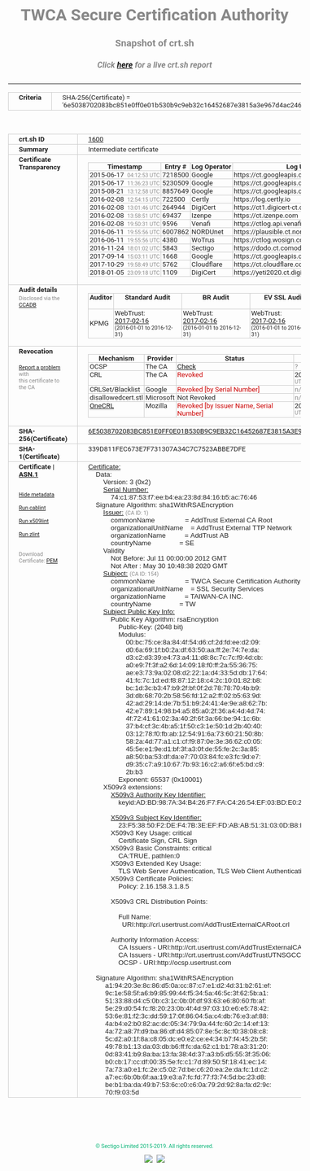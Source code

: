 # TWCA Secure Certification Authority
### Snapshot of crt.sh
##### Click [here](https://crt.sh/?q=6E5038702083BC851E0FF0E01B530B9C9EB32C16452687E3815A3E967D4AC246) for a live crt.sh report

---
<!DOCTYPE HTML PUBLIC "-//W3C//DTD HTML 4.0 Transitional//EN">
<HTML>
<HEAD>
  <META http-equiv="Content-Type" content="text/html; charset=UTF-8">
  <TITLE>crt.sh | 6e5038702083bc851e0ff0e01b530b9c9eb32c16452687e3815a3e967d4ac246</TITLE>
  <META name="description" content="Free CT Log Certificate Search Tool from Sectigo (formerly Comodo CA)">
  <META name="keywords" content="crt.sh, CT, Certificate Transparency, Certificate Search, SSL Certificate, Sectigo, Comodo CA">
  <LINK href="//fonts.googleapis.com/css?family=Roboto+Mono|Roboto:400,400i,700,700i" rel="stylesheet">
  <STYLE type="text/css">
    a {
      white-space: nowrap;
    }
    body {
      color: #888888;
      font: 12pt Roboto, sans-serif;
      padding-top: 10px;
      text-align: center
    }
    form {
      margin: 0px
    }
    span {
      border-radius: 10px
    }
    span.heading {
      color: #888888;
      font: 12pt Roboto, sans-serif
    }
    span.title {
      background-color: #00B373;
      color: #FFFFFF;
      font: bold 18pt Roboto, sans-serif;
      padding: 0px 5px
    }
    span.text {
      color: #888888;
      font: 10pt Roboto, sans-serif
    }
    span.whiteongrey {
      background-color: #D9D9D6;
      color: #FFFFFF;
      font: bold 18pt Roboto, sans-serif;
      padding: 0px 5px
    }
    table {
      border-collapse: collapse;
      color: #222222;
      font: 10pt Roboto, sans-serif;
      margin-left: auto;
      margin-right: auto
    }
    table.options {
      border: none;
      margin-left: 10px
    }
    td, th {
      border: 1px solid #CCCCCC;
      padding: 0px 2px;
      text-align: left;
      vertical-align: top
    }
    td.outer, th.outer {
      border: 1px solid #CCCCCC;
      padding: 2px 20px;
      text-align: left
    }
    th.heading {
      color: #888888;
      font: bold italic 12pt Roboto, sans-serif;
      padding: 20px 0px 0px;
      text-align: center
    }
    th.options, td.options {
      border: none;
      vertical-align: middle
    }
    td.text {
      font: 10pt "Roboto Mono", sans-serif;
      padding: 2px 20px
    }
    td.heading {
      border: none;
      color: #888888;
      font: 12pt Roboto, sans-serif;
      padding-top: 20px;
      text-align: center
    }
    table.lint td, th {
      text-align: center
    }
    .button {
      background-color: #00B373;
      border-radius: 10px;
      color: #FFFFFF;
      font: bold 13pt Roboto, sans-serif
    }
    .copyright {
      font: 8pt Roboto, sans-serif;
      color: #00B373
    }
    .input {
      border: 1px solid #888888;
      font-weight: bold;
      text-align: center
    }
    .small {
      font: 8pt Roboto, sans-serif;
      color: #888888
    }
    .error {
      background-color: #FFDFDF;
      color: #CC0000;
      font-weight: bold
    }
    .fatal {
      background-color: #0000AA;
      color: #FFFFFF;
      font-weight: bold
    }
    .notice {
      background-color: #FFFFDF;
      color: #606000
    }
    .warning {
      background-color: #FFEFDF;
      color: #DF6000
    }
  </STYLE>
</HEAD>
<BODY>

<TABLE>
  <TR>
    <TH class="outer">Criteria</TH>
    <TD class="outer">SHA-256(Certificate) = '6e5038702083bc851e0ff0e01b530b9c9eb32c16452687e3815a3e967d4ac246'</TD>
  </TR>
</TABLE>
<BR>
<TABLE>
  <TR>
    <TH class="outer">crt.sh ID</TH>
    <TD class="outer"><A href="?id=1600">1600</A></TD>
  </TR>
  <TR>
    <TH class="outer">Summary</TH>
    <TD class="outer">Intermediate certificate</TD>
  </TR>
  <TR>
    <TH class="outer">Certificate<BR>Transparency</TH>
    <TD class="outer">
<TABLE class="options" style="margin-left:0px">
  <TR>
    <TH>Timestamp</TH>
    <TH>Entry #</TH>
    <TH>Log Operator</TH>
    <TH>Log URL</TH>
  </TR>
  <TR>
    <TD>2015-06-17&nbsp; <FONT class="small">04:12:53 UTC</FONT></TD>
    <TD>7218500</TD>
    <TD>Google</TD>
    <TD>https://ct.googleapis.com/aviator</TD>
  </TR>
  <TR>
    <TD>2015-06-17&nbsp; <FONT class="small">11:36:23 UTC</FONT></TD>
    <TD>5230509</TD>
    <TD>Google</TD>
    <TD>https://ct.googleapis.com/rocketeer</TD>
  </TR>
  <TR>
    <TD>2015-08-21&nbsp; <FONT class="small">13:12:58 UTC</FONT></TD>
    <TD>8857649</TD>
    <TD>Google</TD>
    <TD>https://ct.googleapis.com/pilot</TD>
  </TR>
  <TR>
    <TD>2016-02-08&nbsp; <FONT class="small">12:54:15 UTC</FONT></TD>
    <TD>722500</TD>
    <TD>Certly</TD>
    <TD>https://log.certly.io</TD>
  </TR>
  <TR>
    <TD>2016-02-08&nbsp; <FONT class="small">13:01:46 UTC</FONT></TD>
    <TD>264944</TD>
    <TD>DigiCert</TD>
    <TD>https://ct1.digicert-ct.com/log</TD>
  </TR>
  <TR>
    <TD>2016-02-08&nbsp; <FONT class="small">13:58:51 UTC</FONT></TD>
    <TD>69437</TD>
    <TD>Izenpe</TD>
    <TD>https://ct.izenpe.com</TD>
  </TR>
  <TR>
    <TD>2016-02-08&nbsp; <FONT class="small">19:50:31 UTC</FONT></TD>
    <TD>9596</TD>
    <TD>Venafi</TD>
    <TD>https://ctlog.api.venafi.com</TD>
  </TR>
  <TR>
    <TD>2016-06-11&nbsp; <FONT class="small">19:55:56 UTC</FONT></TD>
    <TD>6007862</TD>
    <TD>NORDUnet</TD>
    <TD>https://plausible.ct.nordu.net</TD>
  </TR>
  <TR>
    <TD>2016-06-11&nbsp; <FONT class="small">19:55:56 UTC</FONT></TD>
    <TD>4380</TD>
    <TD>WoTrus</TD>
    <TD>https://ctlog.wosign.com</TD>
  </TR>
  <TR>
    <TD>2016-11-24&nbsp; <FONT class="small">18:01:02 UTC</FONT></TD>
    <TD>5843</TD>
    <TD>Sectigo</TD>
    <TD>https://dodo.ct.comodo.com</TD>
  </TR>
  <TR>
    <TD>2017-09-14&nbsp; <FONT class="small">15:03:11 UTC</FONT></TD>
    <TD>1668</TD>
    <TD>Google</TD>
    <TD>https://ct.googleapis.com/logs/argon2020</TD>
  </TR>
  <TR>
    <TD>2017-10-29&nbsp; <FONT class="small">19:58:49 UTC</FONT></TD>
    <TD>5762</TD>
    <TD>Cloudflare</TD>
    <TD>https://ct.cloudflare.com/logs/nimbus2020</TD>
  </TR>
  <TR>
    <TD>2018-01-05&nbsp; <FONT class="small">23:09:18 UTC</FONT></TD>
    <TD>1109</TD>
    <TD>DigiCert</TD>
    <TD>https://yeti2020.ct.digicert.com/log</TD>
  </TR>
</TABLE>
    </TD>
  </TR>
  <TR>
    <TH class="outer">Audit details<BR>
      <DIV class="small" style="padding-top:3px">Disclosed via the
        <A href="//ccadb-public.secure.force.com/mozilla/PublicAllIntermediateCerts" target="_blank">CCADB</A></DIV>
    </TH>
    <TD class="outer">
<TABLE class="options" style="margin-left:0px">
  <TR>
    <TH>Auditor</TH>
    <TH>Standard Audit</TH>
    <TH>BR Audit</TH>
    <TH>EV SSL Audit</TH>
    <TH>Documents</TH>
    <TH>CCADB</TH>
    <TH>Root Owner / Certificate</TH>
  </TR>
  <TR>
    <TD style="vertical-align:middle">KPMG</TD>
    <TD>WebTrust:
      <A href="https://cert.webtrust.org/SealFile?seal=2197&file=pdf" target="_blank">2017-02-16</A>
      <BR><FONT style="font-size:8pt">(2016-01-01 to 2016-12-31)</FONT></TD>
    <TD>WebTrust:
      <A href="https://cert.webtrust.org/SealFile?seal=2195&file=pdf" target="_blank">2017-02-16</A>
      <BR><FONT style="font-size:8pt">(2016-01-01 to 2016-12-31)</FONT></TD>
    <TD>WebTrust:
      <A href="https://cert.webtrust.org/SealFile?seal=2196&file=pdf" target="_blank">2017-02-16</A>
      <BR><FONT style="font-size:8pt">(2016-01-01 to 2016-12-31)</FONT></TD>
    <TD>
      <A href="http://www.twca.com.tw/Portal/english/coporate_profile/Repository.html" target="blank">CP</A>
      <A href="http://www.twca.com.tw/Portal/english/coporate_profile/Repository.html" target="blank">CPS</A>
    </TD>
    <TD><A href="//ccadb.force.com/001o000000piSbzAAE" target="_blank">001o000000piSbzAAE</A></TD>
    <TD><A href="/?id=1">Sectigo</A></TD>
  </TR>
</TABLE>
    </TD>
  </TR>
  <TR>
    <TH class="outer">Revocation<BR><BR>
      <DIV class="small" style="padding-top:3px"><A href="?id=1600&opt=problemreporting">Report a problem</A> with<BR>this certificate to the CA</DIV></TH>
    <TD class="outer">
      <TABLE class="options" style="margin-left:0px">
        <TR>
          <TH>Mechanism</TH>
          <TH>Provider</TH>
          <TH>Status</TH>
          <TH>Revocation Date</TH>
          <TH>Last Observed in CRL</TH>
          <TH>Last Checked <SPAN style="color:#CC0000;vertical-align:middle;font-size:70%;font-weight:normal">(Error)</SPAN></TH>
        </TR>
        <TR>
          <TD>OCSP</TD>
          <TD>The CA</TD>
          <TD><A href="?id=1600&opt=ocsp">Check</A></TD>
          <TD><SPAN style="color:#888888">?</SPAN></TD>
          <TD><SPAN style="color:#888888">n/a</SPAN></TD>
          <TD><SPAN style="color:#888888">?</SPAN></TD>
        </TR>
        <TR>
          <TD>CRL</TD>
          <TD>The CA</TD>
          <TD><SPAN style="color:#CC0000">Revoked</SPAN></TD><TD>2018-10-09&nbsp; <FONT class="small">09:11:57 UTC</FONT></TD><TD>2019-12-04&nbsp; <FONT class="small">11:11:08 UTC</FONT></TD><TD>2019-12-04&nbsp; <FONT class="small">19:22:53 UTC</FONT></TD>
        </TR>
        <TR>
          <TD>CRLSet/Blacklist</TD>
          <TD>Google</TD>
          <TD><SPAN style="color:#CC0000">Revoked [by Serial Number]</SPAN></TD>
          <TD><SPAN style="color:#888888">n/a</SPAN></TD>
          <TD><SPAN style="color:#888888">n/a</SPAN></TD>
          <TD><SPAN style="color:#888888">n/a</SPAN></TD>
        </TR>
        <TR>
          <TD>disallowedcert.stl</TD>
          <TD>Microsoft</TD>
          <TD>Not Revoked</TD>
          <TD><SPAN style="color:#888888">n/a</SPAN></TD>
          <TD><SPAN style="color:#888888">n/a</SPAN></TD>
          <TD><SPAN style="color:#888888">n/a</SPAN></TD>
        </TR>
        <TR>
          <TD><A href="/mozilla-onecrl" target="_blank">OneCRL</A></TD>
          <TD>Mozilla</TD>
          <TD><SPAN style="color:#CC0000">Revoked [by Issuer Name, Serial Number]</SPAN></TD><TD>2018-11-02&nbsp; <FONT class="small">11:49:33 UTC</FONT></TD>
          <TD><SPAN style="color:#888888">n/a</SPAN></TD>
          <TD><SPAN style="color:#888888">n/a</SPAN></TD>
        </TR>
      </TABLE>
    </TD>
  </TR>
  <TR>
    <TH class="outer">SHA-256(Certificate)</TH>
    <TD class="outer"><A href="//censys.io/certificates/6e5038702083bc851e0ff0e01b530b9c9eb32c16452687e3815a3e967d4ac246">6E5038702083BC851E0FF0E01B530B9C9EB32C16452687E3815A3E967D4AC246</A></TD>
  </TR>
  <TR>
    <TH class="outer">SHA-1(Certificate)</TH>
    <TD class="outer">339D811FEC673E7F731307A34C7C7523ABBE7DFE</TD>
  </TR>
  <TR>
    <TH class="outer">Certificate | <A href="?asn1=1600">ASN.1</A>
      <SPAN class="small"><BR>
      <BR><BR><A href="?id=1600&opt=nometadata">Hide metadata</A>
      <BR><BR><A href="?id=1600&opt=cablint">Run cablint</A>
      <BR><BR><A href="?id=1600&opt=x509lint">Run x509lint</A>
      <BR><BR><A href="?id=1600&opt=zlint">Run zlint</A>
      <BR><BR><BR>Download Certificate: <A href="?d=1600">PEM</A>
      </SPAN>
    </TH>
    <TD class="text"><A href="?d=1600">Certificate:</A><BR>&nbsp;&nbsp;&nbsp;&nbsp;Data:<BR>&nbsp;&nbsp;&nbsp;&nbsp;&nbsp;&nbsp;&nbsp;&nbsp;Version:&nbsp;3&nbsp;(0x2)<BR>&nbsp;&nbsp;&nbsp;&nbsp;&nbsp;&nbsp;&nbsp;&nbsp;<A href="?serial=74c18753f7eeb4ea238d8416b5ac7646">Serial&nbsp;Number:</A><BR>&nbsp;&nbsp;&nbsp;&nbsp;&nbsp;&nbsp;&nbsp;&nbsp;&nbsp;&nbsp;&nbsp;&nbsp;74:c1:87:53:f7:ee:b4:ea:23:8d:84:16:b5:ac:76:46<BR>&nbsp;&nbsp;&nbsp;&nbsp;Signature&nbsp;Algorithm:&nbsp;sha1WithRSAEncryption<BR>&nbsp;&nbsp;&nbsp;&nbsp;&nbsp;&nbsp;&nbsp;&nbsp;<A href="?caid=1">Issuer:</A> <SPAN class="small">(CA ID: 1)</SPAN><BR>&nbsp;&nbsp;&nbsp;&nbsp;&nbsp;&nbsp;&nbsp;&nbsp;&nbsp;&nbsp;&nbsp;&nbsp;commonName&nbsp;&nbsp;&nbsp;&nbsp;&nbsp;&nbsp;&nbsp;&nbsp;&nbsp;&nbsp;&nbsp;&nbsp;&nbsp;&nbsp;&nbsp;&nbsp;=&nbsp;AddTrust&nbsp;External&nbsp;CA&nbsp;Root<BR>&nbsp;&nbsp;&nbsp;&nbsp;&nbsp;&nbsp;&nbsp;&nbsp;&nbsp;&nbsp;&nbsp;&nbsp;organizationalUnitName&nbsp;&nbsp;&nbsp;&nbsp;=&nbsp;AddTrust&nbsp;External&nbsp;TTP&nbsp;Network<BR>&nbsp;&nbsp;&nbsp;&nbsp;&nbsp;&nbsp;&nbsp;&nbsp;&nbsp;&nbsp;&nbsp;&nbsp;organizationName&nbsp;&nbsp;&nbsp;&nbsp;&nbsp;&nbsp;&nbsp;&nbsp;&nbsp;&nbsp;=&nbsp;AddTrust&nbsp;AB<BR>&nbsp;&nbsp;&nbsp;&nbsp;&nbsp;&nbsp;&nbsp;&nbsp;&nbsp;&nbsp;&nbsp;&nbsp;countryName&nbsp;&nbsp;&nbsp;&nbsp;&nbsp;&nbsp;&nbsp;&nbsp;&nbsp;&nbsp;&nbsp;&nbsp;&nbsp;&nbsp;&nbsp;=&nbsp;SE<BR>&nbsp;&nbsp;&nbsp;&nbsp;&nbsp;&nbsp;&nbsp;&nbsp;Validity<BR>&nbsp;&nbsp;&nbsp;&nbsp;&nbsp;&nbsp;&nbsp;&nbsp;&nbsp;&nbsp;&nbsp;&nbsp;Not&nbsp;Before:&nbsp;Jul&nbsp;11&nbsp;00:00:00&nbsp;2012&nbsp;GMT<BR>&nbsp;&nbsp;&nbsp;&nbsp;&nbsp;&nbsp;&nbsp;&nbsp;&nbsp;&nbsp;&nbsp;&nbsp;Not&nbsp;After&nbsp;:&nbsp;May&nbsp;30&nbsp;10:48:38&nbsp;2020&nbsp;GMT<BR>&nbsp;&nbsp;&nbsp;&nbsp;&nbsp;&nbsp;&nbsp;&nbsp;<A href="?caid=154">Subject:</A> <SPAN class="small">(CA ID: 154)</SPAN><BR>&nbsp;&nbsp;&nbsp;&nbsp;&nbsp;&nbsp;&nbsp;&nbsp;&nbsp;&nbsp;&nbsp;&nbsp;commonName&nbsp;&nbsp;&nbsp;&nbsp;&nbsp;&nbsp;&nbsp;&nbsp;&nbsp;&nbsp;&nbsp;&nbsp;&nbsp;&nbsp;&nbsp;&nbsp;=&nbsp;TWCA&nbsp;Secure&nbsp;Certification&nbsp;Authority<BR>&nbsp;&nbsp;&nbsp;&nbsp;&nbsp;&nbsp;&nbsp;&nbsp;&nbsp;&nbsp;&nbsp;&nbsp;organizationalUnitName&nbsp;&nbsp;&nbsp;&nbsp;=&nbsp;SSL&nbsp;Security&nbsp;Services<BR>&nbsp;&nbsp;&nbsp;&nbsp;&nbsp;&nbsp;&nbsp;&nbsp;&nbsp;&nbsp;&nbsp;&nbsp;organizationName&nbsp;&nbsp;&nbsp;&nbsp;&nbsp;&nbsp;&nbsp;&nbsp;&nbsp;&nbsp;=&nbsp;TAIWAN-CA&nbsp;INC.<BR>&nbsp;&nbsp;&nbsp;&nbsp;&nbsp;&nbsp;&nbsp;&nbsp;&nbsp;&nbsp;&nbsp;&nbsp;countryName&nbsp;&nbsp;&nbsp;&nbsp;&nbsp;&nbsp;&nbsp;&nbsp;&nbsp;&nbsp;&nbsp;&nbsp;&nbsp;&nbsp;&nbsp;=&nbsp;TW<BR>&nbsp;&nbsp;&nbsp;&nbsp;&nbsp;&nbsp;&nbsp;&nbsp;<A href="?spkisha256=f9e98bbd473537f575232fc9d39d23be189cc3bf0de6f4f76b94460da7683648">Subject&nbsp;Public&nbsp;Key&nbsp;Info:</A><BR>&nbsp;&nbsp;&nbsp;&nbsp;&nbsp;&nbsp;&nbsp;&nbsp;&nbsp;&nbsp;&nbsp;&nbsp;Public&nbsp;Key&nbsp;Algorithm:&nbsp;rsaEncryption<BR>&nbsp;&nbsp;&nbsp;&nbsp;&nbsp;&nbsp;&nbsp;&nbsp;&nbsp;&nbsp;&nbsp;&nbsp;&nbsp;&nbsp;&nbsp;&nbsp;Public-Key:&nbsp;(2048&nbsp;bit)<BR>&nbsp;&nbsp;&nbsp;&nbsp;&nbsp;&nbsp;&nbsp;&nbsp;&nbsp;&nbsp;&nbsp;&nbsp;&nbsp;&nbsp;&nbsp;&nbsp;Modulus:<BR>&nbsp;&nbsp;&nbsp;&nbsp;&nbsp;&nbsp;&nbsp;&nbsp;&nbsp;&nbsp;&nbsp;&nbsp;&nbsp;&nbsp;&nbsp;&nbsp;&nbsp;&nbsp;&nbsp;&nbsp;00:bc:75:ce:8a:84:4f:54:d6:cf:2d:fd:ee:d2:09:<BR>&nbsp;&nbsp;&nbsp;&nbsp;&nbsp;&nbsp;&nbsp;&nbsp;&nbsp;&nbsp;&nbsp;&nbsp;&nbsp;&nbsp;&nbsp;&nbsp;&nbsp;&nbsp;&nbsp;&nbsp;d0:6a:69:1f:b0:2a:df:63:50:aa:ff:2e:74:7e:da:<BR>&nbsp;&nbsp;&nbsp;&nbsp;&nbsp;&nbsp;&nbsp;&nbsp;&nbsp;&nbsp;&nbsp;&nbsp;&nbsp;&nbsp;&nbsp;&nbsp;&nbsp;&nbsp;&nbsp;&nbsp;d3:c2:d3:39:e4:73:a4:11:d8:8c:7c:7c:f9:4d:cb:<BR>&nbsp;&nbsp;&nbsp;&nbsp;&nbsp;&nbsp;&nbsp;&nbsp;&nbsp;&nbsp;&nbsp;&nbsp;&nbsp;&nbsp;&nbsp;&nbsp;&nbsp;&nbsp;&nbsp;&nbsp;a0:e9:7f:3f:a2:6d:14:09:18:f0:ff:2a:55:36:75:<BR>&nbsp;&nbsp;&nbsp;&nbsp;&nbsp;&nbsp;&nbsp;&nbsp;&nbsp;&nbsp;&nbsp;&nbsp;&nbsp;&nbsp;&nbsp;&nbsp;&nbsp;&nbsp;&nbsp;&nbsp;ae:e3:73:9a:02:08:d2:22:1a:d4:33:5d:db:17:64:<BR>&nbsp;&nbsp;&nbsp;&nbsp;&nbsp;&nbsp;&nbsp;&nbsp;&nbsp;&nbsp;&nbsp;&nbsp;&nbsp;&nbsp;&nbsp;&nbsp;&nbsp;&nbsp;&nbsp;&nbsp;41:fc:7c:1d:ed:f8:87:12:18:c4:2c:10:01:82:b8:<BR>&nbsp;&nbsp;&nbsp;&nbsp;&nbsp;&nbsp;&nbsp;&nbsp;&nbsp;&nbsp;&nbsp;&nbsp;&nbsp;&nbsp;&nbsp;&nbsp;&nbsp;&nbsp;&nbsp;&nbsp;bc:1d:3c:b3:47:b9:2f:bf:0f:2d:78:78:70:4b:b9:<BR>&nbsp;&nbsp;&nbsp;&nbsp;&nbsp;&nbsp;&nbsp;&nbsp;&nbsp;&nbsp;&nbsp;&nbsp;&nbsp;&nbsp;&nbsp;&nbsp;&nbsp;&nbsp;&nbsp;&nbsp;3d:db:68:70:2b:58:56:fd:12:a2:ff:02:b5:63:9d:<BR>&nbsp;&nbsp;&nbsp;&nbsp;&nbsp;&nbsp;&nbsp;&nbsp;&nbsp;&nbsp;&nbsp;&nbsp;&nbsp;&nbsp;&nbsp;&nbsp;&nbsp;&nbsp;&nbsp;&nbsp;42:ad:29:14:de:7b:51:b9:24:41:4e:9e:a8:62:7b:<BR>&nbsp;&nbsp;&nbsp;&nbsp;&nbsp;&nbsp;&nbsp;&nbsp;&nbsp;&nbsp;&nbsp;&nbsp;&nbsp;&nbsp;&nbsp;&nbsp;&nbsp;&nbsp;&nbsp;&nbsp;42:e7:89:14:98:b4:a5:85:a0:2f:36:a4:4d:4d:74:<BR>&nbsp;&nbsp;&nbsp;&nbsp;&nbsp;&nbsp;&nbsp;&nbsp;&nbsp;&nbsp;&nbsp;&nbsp;&nbsp;&nbsp;&nbsp;&nbsp;&nbsp;&nbsp;&nbsp;&nbsp;4f:72:41:61:02:3a:40:2f:6f:3a:66:be:94:1c:6b:<BR>&nbsp;&nbsp;&nbsp;&nbsp;&nbsp;&nbsp;&nbsp;&nbsp;&nbsp;&nbsp;&nbsp;&nbsp;&nbsp;&nbsp;&nbsp;&nbsp;&nbsp;&nbsp;&nbsp;&nbsp;37:b4:cf:3c:4b:a5:1f:50:c3:1e:50:1d:2b:40:40:<BR>&nbsp;&nbsp;&nbsp;&nbsp;&nbsp;&nbsp;&nbsp;&nbsp;&nbsp;&nbsp;&nbsp;&nbsp;&nbsp;&nbsp;&nbsp;&nbsp;&nbsp;&nbsp;&nbsp;&nbsp;03:12:78:f0:fb:ab:12:54:91:6a:73:60:21:50:8b:<BR>&nbsp;&nbsp;&nbsp;&nbsp;&nbsp;&nbsp;&nbsp;&nbsp;&nbsp;&nbsp;&nbsp;&nbsp;&nbsp;&nbsp;&nbsp;&nbsp;&nbsp;&nbsp;&nbsp;&nbsp;58:2a:4d:77:a1:c1:cf:f9:87:0e:3e:36:62:c0:05:<BR>&nbsp;&nbsp;&nbsp;&nbsp;&nbsp;&nbsp;&nbsp;&nbsp;&nbsp;&nbsp;&nbsp;&nbsp;&nbsp;&nbsp;&nbsp;&nbsp;&nbsp;&nbsp;&nbsp;&nbsp;45:5e:e1:9e:d1:bf:3f:a3:0f:de:55:fe:2c:3a:85:<BR>&nbsp;&nbsp;&nbsp;&nbsp;&nbsp;&nbsp;&nbsp;&nbsp;&nbsp;&nbsp;&nbsp;&nbsp;&nbsp;&nbsp;&nbsp;&nbsp;&nbsp;&nbsp;&nbsp;&nbsp;a8:50:ba:53:df:da:e7:70:03:84:fc:e3:fc:9d:e7:<BR>&nbsp;&nbsp;&nbsp;&nbsp;&nbsp;&nbsp;&nbsp;&nbsp;&nbsp;&nbsp;&nbsp;&nbsp;&nbsp;&nbsp;&nbsp;&nbsp;&nbsp;&nbsp;&nbsp;&nbsp;d9:35:c7:a9:10:67:7b:93:16:c2:a6:6f:e5:bd:c9:<BR>&nbsp;&nbsp;&nbsp;&nbsp;&nbsp;&nbsp;&nbsp;&nbsp;&nbsp;&nbsp;&nbsp;&nbsp;&nbsp;&nbsp;&nbsp;&nbsp;&nbsp;&nbsp;&nbsp;&nbsp;2b:b3<BR>&nbsp;&nbsp;&nbsp;&nbsp;&nbsp;&nbsp;&nbsp;&nbsp;&nbsp;&nbsp;&nbsp;&nbsp;&nbsp;&nbsp;&nbsp;&nbsp;Exponent:&nbsp;65537&nbsp;(0x10001)<BR>&nbsp;&nbsp;&nbsp;&nbsp;&nbsp;&nbsp;&nbsp;&nbsp;X509v3&nbsp;extensions:<BR>&nbsp;&nbsp;&nbsp;&nbsp;&nbsp;&nbsp;&nbsp;&nbsp;&nbsp;&nbsp;&nbsp;&nbsp;<A href="?ski=adbd987a34b426f7fac42654ef03bde024cb541a">X509v3&nbsp;Authority&nbsp;Key&nbsp;Identifier:</A><BR>&nbsp;&nbsp;&nbsp;&nbsp;&nbsp;&nbsp;&nbsp;&nbsp;&nbsp;&nbsp;&nbsp;&nbsp;&nbsp;&nbsp;&nbsp;&nbsp;keyid:AD:BD:98:7A:34:B4:26:F7:FA:C4:26:54:EF:03:BD:E0:24:CB:54:1A<BR><BR>&nbsp;&nbsp;&nbsp;&nbsp;&nbsp;&nbsp;&nbsp;&nbsp;&nbsp;&nbsp;&nbsp;&nbsp;<A href="?ski=23f53850f2def47b3eeffdabab5131030db8f91d">X509v3&nbsp;Subject&nbsp;Key&nbsp;Identifier:</A><BR>&nbsp;&nbsp;&nbsp;&nbsp;&nbsp;&nbsp;&nbsp;&nbsp;&nbsp;&nbsp;&nbsp;&nbsp;&nbsp;&nbsp;&nbsp;&nbsp;23:F5:38:50:F2:DE:F4:7B:3E:EF:FD:AB:AB:51:31:03:0D:B8:F9:1D<BR>&nbsp;&nbsp;&nbsp;&nbsp;&nbsp;&nbsp;&nbsp;&nbsp;&nbsp;&nbsp;&nbsp;&nbsp;X509v3&nbsp;Key&nbsp;Usage:&nbsp;critical<BR>&nbsp;&nbsp;&nbsp;&nbsp;&nbsp;&nbsp;&nbsp;&nbsp;&nbsp;&nbsp;&nbsp;&nbsp;&nbsp;&nbsp;&nbsp;&nbsp;Certificate&nbsp;Sign,&nbsp;CRL&nbsp;Sign<BR>&nbsp;&nbsp;&nbsp;&nbsp;&nbsp;&nbsp;&nbsp;&nbsp;&nbsp;&nbsp;&nbsp;&nbsp;X509v3&nbsp;Basic&nbsp;Constraints:&nbsp;critical<BR>&nbsp;&nbsp;&nbsp;&nbsp;&nbsp;&nbsp;&nbsp;&nbsp;&nbsp;&nbsp;&nbsp;&nbsp;&nbsp;&nbsp;&nbsp;&nbsp;CA:TRUE,&nbsp;pathlen:0<BR>&nbsp;&nbsp;&nbsp;&nbsp;&nbsp;&nbsp;&nbsp;&nbsp;&nbsp;&nbsp;&nbsp;&nbsp;X509v3&nbsp;Extended&nbsp;Key&nbsp;Usage:&nbsp;<BR>&nbsp;&nbsp;&nbsp;&nbsp;&nbsp;&nbsp;&nbsp;&nbsp;&nbsp;&nbsp;&nbsp;&nbsp;&nbsp;&nbsp;&nbsp;&nbsp;TLS&nbsp;Web&nbsp;Server&nbsp;Authentication,&nbsp;TLS&nbsp;Web&nbsp;Client&nbsp;Authentication,&nbsp;Microsoft&nbsp;Server&nbsp;Gated&nbsp;Crypto,&nbsp;Netscape&nbsp;Server&nbsp;Gated&nbsp;Crypto<BR>&nbsp;&nbsp;&nbsp;&nbsp;&nbsp;&nbsp;&nbsp;&nbsp;&nbsp;&nbsp;&nbsp;&nbsp;X509v3&nbsp;Certificate&nbsp;Policies:&nbsp;<BR>&nbsp;&nbsp;&nbsp;&nbsp;&nbsp;&nbsp;&nbsp;&nbsp;&nbsp;&nbsp;&nbsp;&nbsp;&nbsp;&nbsp;&nbsp;&nbsp;Policy:&nbsp;2.16.158.3.1.8.5<BR><BR>&nbsp;&nbsp;&nbsp;&nbsp;&nbsp;&nbsp;&nbsp;&nbsp;&nbsp;&nbsp;&nbsp;&nbsp;X509v3&nbsp;CRL&nbsp;Distribution&nbsp;Points:&nbsp;<BR><BR>&nbsp;&nbsp;&nbsp;&nbsp;&nbsp;&nbsp;&nbsp;&nbsp;&nbsp;&nbsp;&nbsp;&nbsp;&nbsp;&nbsp;&nbsp;&nbsp;Full&nbsp;Name:<BR>&nbsp;&nbsp;&nbsp;&nbsp;&nbsp;&nbsp;&nbsp;&nbsp;&nbsp;&nbsp;&nbsp;&nbsp;&nbsp;&nbsp;&nbsp;&nbsp;&nbsp;&nbsp;URI:http://crl.usertrust.com/AddTrustExternalCARoot.crl<BR><BR>&nbsp;&nbsp;&nbsp;&nbsp;&nbsp;&nbsp;&nbsp;&nbsp;&nbsp;&nbsp;&nbsp;&nbsp;Authority&nbsp;Information&nbsp;Access:&nbsp;<BR>&nbsp;&nbsp;&nbsp;&nbsp;&nbsp;&nbsp;&nbsp;&nbsp;&nbsp;&nbsp;&nbsp;&nbsp;&nbsp;&nbsp;&nbsp;&nbsp;CA&nbsp;Issuers&nbsp;-&nbsp;URI:http://crt.usertrust.com/AddTrustExternalCARoot.p7c<BR>&nbsp;&nbsp;&nbsp;&nbsp;&nbsp;&nbsp;&nbsp;&nbsp;&nbsp;&nbsp;&nbsp;&nbsp;&nbsp;&nbsp;&nbsp;&nbsp;CA&nbsp;Issuers&nbsp;-&nbsp;URI:http://crt.usertrust.com/AddTrustUTNSGCCA.crt<BR>&nbsp;&nbsp;&nbsp;&nbsp;&nbsp;&nbsp;&nbsp;&nbsp;&nbsp;&nbsp;&nbsp;&nbsp;&nbsp;&nbsp;&nbsp;&nbsp;OCSP&nbsp;-&nbsp;URI:http://ocsp.usertrust.com<BR><BR>&nbsp;&nbsp;&nbsp;&nbsp;Signature&nbsp;Algorithm:&nbsp;sha1WithRSAEncryption<BR>&nbsp;&nbsp;&nbsp;&nbsp;&nbsp;&nbsp;&nbsp;&nbsp;&nbsp;a1:94:20:3e:8c:86:d5:0a:cc:87:c7:e1:d2:4d:31:b2:61:ef:<BR>&nbsp;&nbsp;&nbsp;&nbsp;&nbsp;&nbsp;&nbsp;&nbsp;&nbsp;9c:1e:58:5f:a6:b9:85:99:44:f5:34:5a:46:5c:3f:62:5b:a1:<BR>&nbsp;&nbsp;&nbsp;&nbsp;&nbsp;&nbsp;&nbsp;&nbsp;&nbsp;51:33:88:d4:c5:0b:c3:1c:0b:0f:df:93:63:e6:80:60:fb:af:<BR>&nbsp;&nbsp;&nbsp;&nbsp;&nbsp;&nbsp;&nbsp;&nbsp;&nbsp;5e:29:d0:54:fc:f8:20:23:0b:4f:4d:97:03:10:e6:e5:78:42:<BR>&nbsp;&nbsp;&nbsp;&nbsp;&nbsp;&nbsp;&nbsp;&nbsp;&nbsp;53:6e:81:f2:3c:dd:59:17:0f:86:04:5a:c4:db:76:e3:af:88:<BR>&nbsp;&nbsp;&nbsp;&nbsp;&nbsp;&nbsp;&nbsp;&nbsp;&nbsp;4a:b4:e2:b0:82:ac:dc:05:34:79:9a:44:fc:60:2c:14:ef:13:<BR>&nbsp;&nbsp;&nbsp;&nbsp;&nbsp;&nbsp;&nbsp;&nbsp;&nbsp;4a:72:a8:7f:d9:ba:86:df:d4:85:07:8e:5c:8c:f0:38:08:c8:<BR>&nbsp;&nbsp;&nbsp;&nbsp;&nbsp;&nbsp;&nbsp;&nbsp;&nbsp;5c:d2:a0:1f:8a:c8:05:dc:e0:e2:ce:e4:34:b7:f4:45:2b:5f:<BR>&nbsp;&nbsp;&nbsp;&nbsp;&nbsp;&nbsp;&nbsp;&nbsp;&nbsp;49:78:b1:13:da:03:db:b6:ff:fc:da:62:c1:b1:78:a3:31:20:<BR>&nbsp;&nbsp;&nbsp;&nbsp;&nbsp;&nbsp;&nbsp;&nbsp;&nbsp;0d:83:41:b9:8a:ba:13:fa:38:4d:37:a3:b5:d5:55:3f:35:06:<BR>&nbsp;&nbsp;&nbsp;&nbsp;&nbsp;&nbsp;&nbsp;&nbsp;&nbsp;b0:cb:17:cc:df:00:35:5e:fc:c1:7d:89:50:5f:18:41:ec:14:<BR>&nbsp;&nbsp;&nbsp;&nbsp;&nbsp;&nbsp;&nbsp;&nbsp;&nbsp;7a:73:a0:e1:fc:2e:c5:02:7d:be:c6:20:ea:2e:da:fc:1d:c2:<BR>&nbsp;&nbsp;&nbsp;&nbsp;&nbsp;&nbsp;&nbsp;&nbsp;&nbsp;a7:ec:6b:0b:6f:aa:19:e3:a7:fc:fd:77:f3:74:5d:bc:23:d8:<BR>&nbsp;&nbsp;&nbsp;&nbsp;&nbsp;&nbsp;&nbsp;&nbsp;&nbsp;be:b1:ba:da:49:b7:53:6c:c0:c6:0a:79:2d:92:8a:fa:d2:9c:<BR>&nbsp;&nbsp;&nbsp;&nbsp;&nbsp;&nbsp;&nbsp;&nbsp;&nbsp;70:f9:03:5d<BR>    </TD>
  </TR>
</TABLE>

  <BR><BR><BR>

  <P class="copyright">&copy; Sectigo Limited 2015-2019. All rights reserved.</P>
  <DIV>
    <A href="https://sectigo.com/"><IMG src="/sectigo_s.png"></A>
    &nbsp;<A href="https://github.com/crtsh"><IMG src="/GitHub-Mark-32px.png"></A>
  </DIV>
</BODY>
</HTML>
